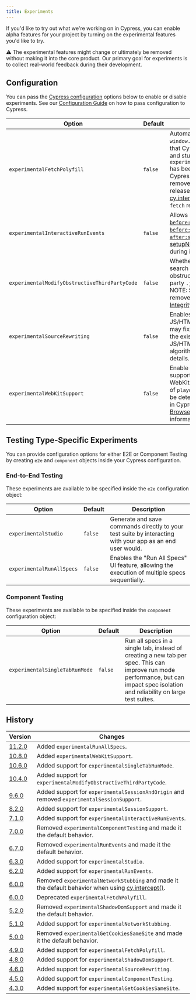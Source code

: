 ```yaml
---
title: Experiments
---
```


If you'd like to try out what we're working on in Cypress, you can enable alpha
features for your project by turning on the experimental features you'd like to
try.

<Alert type="warning">

⚠️ The experimental features might change or ultimately be removed without
making it into the core product. Our primary goal for experiments is to collect
real-world feedback during their development.

</Alert>

## Configuration

You can pass the [Cypress configuration](/guides/references/configuration)
options below to enable or disable experiments. See our
[Configuration Guide](/guides/references/configuration) on how to pass
configuration to Cypress.

| Option                                        | Default | Description                                                                                                                                                                                                                                                                                                                    |
| --------------------------------------------- | ------- | ------------------------------------------------------------------------------------------------------------------------------------------------------------------------------------------------------------------------------------------------------------------------------------------------------------------------------ |
| `experimentalFetchPolyfill`                   | `false` | Automatically replaces `window.fetch` with a polyfill that Cypress can spy on and stub. Note: `experimentalFetchPolyfill` has been deprecated in Cypress 6.0.0 and will be removed in a future release. Consider using [cy.intercept()](/api/commands/intercept) to intercept `fetch` requests instead.                        |
| `experimentalInteractiveRunEvents`            | `false` | Allows listening to the [`before:run`](/api/plugins/before-run-api), [`after:run`](/api/plugins/after-run-api), [`before:spec`](/api/plugins/before-spec-api), and [`after:spec`](/api/plugins/after-spec-api) events in the [setupNodeEvents](/guides/tooling/plugins-guide#Using-a-plugin) function during interactive mode. |
| `experimentalModifyObstructiveThirdPartyCode` | `false` | Whether Cypress will search for and replace obstructive code in third party `.js` or `.html` files. NOTE: Setting this flag removes [Subresource Integrity (SRI)](https://developer.mozilla.org/en-US/docs/Web/Security/Subresource_Integrity).                                                                                |
| `experimentalSourceRewriting`                 | `false` | Enables AST-based JS/HTML rewriting. This may fix issues caused by the existing regex-based JS/HTML replacement algorithm. See [#5273](https://github.com/cypress-io/cypress/issues/5273) for details.                                                                                                                         |
| `experimentalWebKitSupport`                   | `false` | Enable experimental support for running tests in WebKit. When set, installs of `playwright-webkit` will be detected and available in Cypress. See [Launching Browsers](/guides/guides/launching-browsers#WebKit-Experimental) for more information.                                                                            |

## Testing Type-Specific Experiments

You can provide configuration options for either E2E or Component Testing by
creating `e2e` and `component` objects inside your Cypress configuration.

### End-to-End Testing

These experiments are available to be specified inside the `e2e` configuration
object:

| Option                    | Default | Description                                                                                               |
| ------------------------- | ------- | --------------------------------------------------------------------------------------------------------- |
| `experimentalStudio`      | `false` | Generate and save commands directly to your test suite by interacting with your app as an end user would. |
| `experimentalRunAllSpecs` | `false` | Enables the "Run All Specs" UI feature, allowing the execution of multiple specs sequentially.            |

### Component Testing

These experiments are available to be specified inside the `component`
configuration object:

| Option                         | Default | Description                                                                                                                                                                       |
| ------------------------------ | ------- | --------------------------------------------------------------------------------------------------------------------------------------------------------------------------------- |
| `experimentalSingleTabRunMode` | `false` | Run all specs in a single tab, instead of creating a new tab per spec. This can improve run mode performance, but can impact spec isolation and reliability on large test suites. |

## History

| Version                                       | Changes                                                                                                                      |
| --------------------------------------------- | ---------------------------------------------------------------------------------------------------------------------------- |
| [11.2.0](/guides/references/changelog#11-2-0) | Added `experimentalRunAllSpecs`.                                                                                             |
| [10.8.0](/guides/references/changelog#10-8-0) | Added `experimentalWebKitSupport`.                                                                                           |
| [10.6.0](/guides/references/changelog#10-6-0) | Added support for `experimentalSingleTabRunMode`.                                                                            |
| [10.4.0](/guides/references/changelog#10-4-0) | Added support for `experimentalModifyObstructiveThirdPartyCode`.                                                             |
| [9.6.0](/guides/references/changelog#9-6-0)   | Added support for `experimentalSessionAndOrigin` and removed `experimentalSessionSupport`.                                   |
| [8.2.0](/guides/references/changelog#8-2-0)   | Added support for `experimentalSessionSupport`.                                                                              |
| [7.1.0](/guides/references/changelog#7-1-0)   | Added support for `experimentalInteractiveRunEvents`.                                                                        |
| [7.0.0](/guides/references/changelog#7-0-0)   | Removed `experimentalComponentTesting` and made it the default behavior.                                                     |
| [6.7.0](/guides/references/changelog#6-7-0)   | Removed `experimentalRunEvents` and made it the default behavior.                                                            |
| [6.3.0](/guides/references/changelog#6-3-0)   | Added support for `experimentalStudio`.                                                                                      |
| [6.2.0](/guides/references/changelog#6-2-0)   | Added support for `experimentalRunEvents`.                                                                                   |
| [6.0.0](/guides/references/changelog#6-0-0)   | Removed `experimentalNetworkStubbing` and made it the default behavior when using [cy.intercept()](/api/commands/intercept). |
| [6.0.0](/guides/references/changelog#6-0-0)   | Deprecated `experimentalFetchPolyfill`.                                                                                      |
| [5.2.0](/guides/references/changelog#5-2-0)   | Removed `experimentalShadowDomSupport` and made it the default behavior.                                                     |
| [5.1.0](/guides/references/changelog#5-1-0)   | Added support for `experimentalNetworkStubbing`.                                                                             |
| [5.0.0](/guides/references/changelog#5-0-0)   | Removed `experimentalGetCookiesSameSite` and made it the default behavior.                                                   |
| [4.9.0](/guides/references/changelog#4-9-0)   | Added support for `experimentalFetchPolyfill`.                                                                               |
| [4.8.0](/guides/references/changelog#4-8-0)   | Added support for `experimentalShadowDomSupport`.                                                                            |
| [4.6.0](/guides/references/changelog#4-6-0)   | Added support for `experimentalSourceRewriting`.                                                                             |
| [4.5.0](/guides/references/changelog#4-5-0)   | Added support for `experimentalComponentTesting`.                                                                            |
| [4.3.0](/guides/references/changelog#4-3-0)   | Added support for `experimentalGetCookiesSameSite`.                                                                          |
